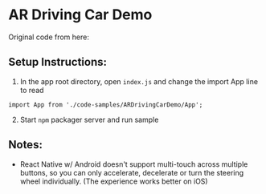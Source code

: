 # AR Driving Car Demo

Original code from here:
<a href="https://github.com/viromedia/viro/tree/master/js/ARDrivingCarDemo">
</a>

## Setup Instructions:
1. In the app root directory, open `index.js` and change the import App line to read
```
import App from './code-samples/ARDrivingCarDemo/App';
```

2. Start `npm` packager server and run sample

## Notes:

- React Native w/ Android doesn't support multi-touch across multiple buttons, so you can only accelerate, decelerate or turn the steering wheel individually. (The experience works better on iOS)

